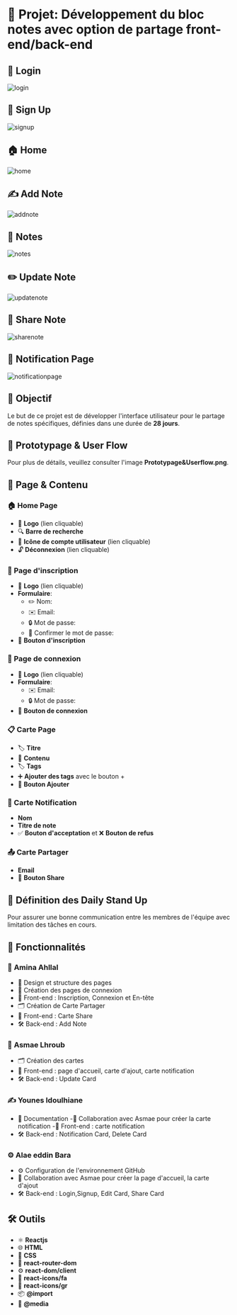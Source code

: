 # 📝 Projet: Développement du bloc notes avec option de partage front-end/back-end

## 🔑 Login
![login](https://github.com/user-attachments/assets/87bc9ffc-3717-4137-b8ab-db81511ab1af)

## 📝 Sign Up
![signup](https://github.com/user-attachments/assets/b5ba01f2-b61b-4a22-b464-c9a39e00ef7c)

## 🏠 Home
![home](https://github.com/user-attachments/assets/3d464b5c-e763-4246-9e9b-3e5f291a778e)

## ✍️ Add Note
![addnote](https://github.com/user-attachments/assets/95cf092c-8ad3-4f49-9da9-0c40ed21f9a3)

## 📒 Notes
![notes](https://github.com/user-attachments/assets/2a481882-48a8-4310-a520-9d12f004f757)

## ✏️ Update Note
![updatenote](https://github.com/user-attachments/assets/c8304885-bed2-43b9-b384-17a5990c0d81)

## 🔗 Share Note
![sharenote](https://github.com/user-attachments/assets/f45b2069-b0b3-4d4b-91ca-2e2b8a4f648d)

## 🔔 Notification Page
![notificationpage](https://github.com/user-attachments/assets/7ed422bb-8bd6-4cfe-aff2-e100d727b26c)

## 🎯 Objectif

Le but de ce projet est de développer l'interface utilisateur pour le partage de notes spécifiques, définies dans une durée de **28 jours**.

## 📐 Prototypage & User Flow

Pour plus de détails, veuillez consulter l'image **Prototypage&Userflow.png**.

## 📄 Page & Contenu

### 🏠 Home Page
- 🔗 **Logo** (lien cliquable)
- 🔍 **Barre de recherche**
- 👤 **Icône de compte utilisateur** (lien cliquable)
- 🔓 **Déconnexion** (lien cliquable)

### 📝 Page d'inscription
- 🔗 **Logo** (lien cliquable)
- **Formulaire**:  
  - ✏️ Nom:
  - ✉️ Email:
  - 🔒 Mot de passe:
  - 🔄 Confirmer le mot de passe:
- 🔘 **Bouton d'inscription**

### 🔑 Page de connexion
- 🔗 **Logo** (lien cliquable)
- **Formulaire**:  
  - ✉️ Email:
  - 🔒 Mot de passe:
- 🔘 **Bouton de connexion**

### 📋 Carte Page
- 🏷️ **Titre**
- 📄 **Contenu**
- 🏷️ **Tags**
- ➕ **Ajouter des tags** avec le bouton +
- 🔘 **Bouton Ajouter**

### 📢 Carte Notification
- **Nom**
- **Titre de note**
- ✅ **Bouton d'acceptation** et ❌ **Bouton de refus**

### 📤 Carte Partager
- **Email**
- 📧 **Bouton Share**

## 🔄 Définition des Daily Stand Up

Pour assurer une bonne communication entre les membres de l'équipe avec limitation des tâches en cours.

## 🔧 Fonctionnalités

### 🎨 **Amina Ahllal**
- 🎨 Design et structure des pages
- 📝 Création des pages de connexion
- 🎨 Front-end : Inscription, Connexion et En-tête
- 🗂️ Création de Carte Partager
- 🎨 Front-end : Carte Share
- 🛠️ Back-end : Add Note

### 🎨 **Asmae Lhroub**
- 🗂️ Création des cartes
- 🎨 Front-end : page d'accueil, carte d'ajout, carte notification
- 🛠️ Back-end : Update Card

### ✍️ **Younes Idoulhiane**
- 📄 Documentation
-🤝 Collaboration avec Asmae pour créer la carte notification
-🎨 Front-end : carte notification
- 🛠️ Back-end : Notification Card, Delete Card

### ⚙️ **Alae eddin Bara**
- ⚙️ Configuration de l'environnement GitHub
- 🤝 Collaboration avec Asmae pour créer la page d'accueil, la carte d'ajout
- 🛠️ Back-end : Login,Signup,  Edit Card, Share Card 

## 🛠️ Outils

- ⚛️ **Reactjs**
- 🌐 **HTML**
- 🎨 **CSS**
- 🚀 **react-router-dom**
- ⚙️ **react-dom/client**
- 🎨 **react-icons/fa**
- 🎨 **react-icons/gr**
- 📦 **@import**
- 📱 **@media**

